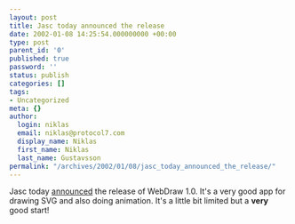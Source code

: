 ```yaml
---
layout: post
title: Jasc today announced the release
date: 2002-01-08 14:25:54.000000000 +00:00
type: post
parent_id: '0'
published: true
password: ''
status: publish
categories: []
tags:
- Uncategorized
meta: {}
author:
  login: niklas
  email: niklas@protocol7.com
  display_name: Niklas
  first_name: Niklas
  last_name: Gustavsson
permalink: "/archives/2002/01/08/jasc_today_announced_the_release/"
---
```

Jasc today [announced](http://www.jasc.com/press/pressrelease.asp?press_id=66) the release of WebDraw 1.0. It's a very good app for drawing SVG and also doing animation. It's a little bit limited but a **very** good start!

